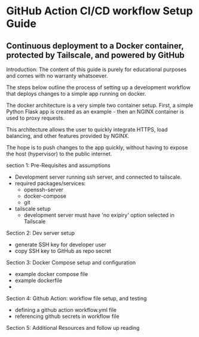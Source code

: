 # GitHub Action CI/CD workflow Setup Guide #
## Continuous deployment to a Docker container, protected by Tailscale, and powered by GitHub ##

Introduction: The content of this guide is purely for educational purposes and comes with no warranty whatsoever. 

The steps below outline the process of setting up a development workflow that deploys changes to a simple app running on docker.

The docker architecture is a very simple two container setup. 
First, a simple Python Flask app is created as an example - then an NGINX container is used to proxy requests.

This architecture allows the user to quickly integrate HTTPS, load balancing, and other features provided by NGINX.

The hope is to push changes to the app quickly, without having to expose the host (hypervisor) to the public internet.



section 1: Pre-Requisites and assumptions
- Development server running ssh server, and connected to tailscale.
- required packages/services:
	- openssh-server
	- docker-compose
	- git
- tailscale setup
	- development server must have 'no exipiry' option selected in Tailscale

Section 2: Dev server setup
- generate SSH key for developer user
- copy SSH key to GitHub as repo secret

Section 3: Docker Compose setup and configuration
- example docker compose file
- example dockerfile
-

Section 4: Github Action: workflow file setup, and testing
- defining a github action workflow.yml file
- referencing github secrets in workflow file

Section 5: Additional Resources and follow up reading
